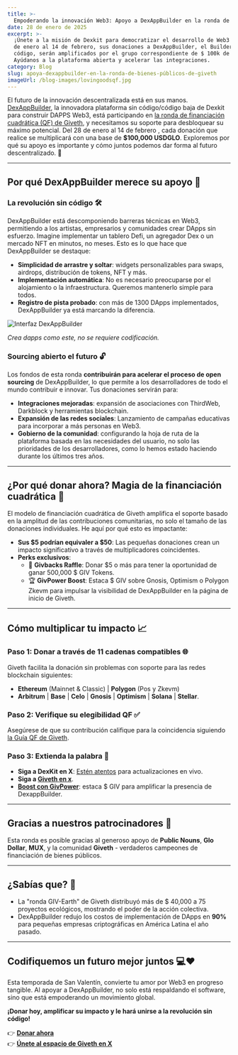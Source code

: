 ```yaml
---
title: >-
  Empoderando la innovación Web3: Apoyo a DexAppBuilder en la ronda de bienes públicos de Giveth
date: 28 de enero de 2025
excerpt: >-
  ¡Únete a la misión de Dexkit para democratizar el desarrollo de Web3! Del 28
  de enero al 14 de febrero, sus donaciones a DexAppBuilder, el Builder DAPP sin
  código, serán amplificados por el grupo correspondiente de $ 100k de Giveth.
  Ayúdanos a la plataforma abierta y acelerar las integraciones.
category: Blog
slug: apoya-dexappbuilder-en-la-ronda-de-bienes-públicos-de-giveth
imageUrl: /blog-images/lovingoodsqf.jpg
---
```

El futuro de la innovación descentralizada está en sus manos. [DexAppBuilder](https://dexappbuilder.dexkit.com), la innovadora plataforma sin código/código baja de Dexkit para construir DAPPS Web3, está participando en [la ronda de financiación cuadrática (QF) de Giveth](https://giveth.io/es/project/dexappbuilder-the-no-codelow-code-toolkit-of-dexkit), y necesitamos su soporte para desbloquear su máximo potencial. Del 28 de enero al 14 de febrero , cada donación que realice se multiplicará con una base de **$100,000 USDGLO**. Exploremos por qué su apoyo es importante y cómo juntos podemos dar forma al futuro descentralizado. 🚀

---

## Por qué DexAppBuilder merece su apoyo 🌟

### La revolución sin código 🛠️

DexAppBuilder está descomponiendo barreras técnicas en Web3, permitiendo a los artistas, empresarios y comunidades crear DApps sin esfuerzo. Imagine implementar un tablero Defi, un agregador Dex o un mercado NFT en minutos, no meses. Esto es lo que hace que DexAppBuilder se destaque:

- **Simplicidad de arrastre y soltar**: widgets personalizables para swaps, airdrops, distribución de tokens, NFT y más.
- **Implementación automática**: No es necesario preocuparse por el alojamiento o la infraestructura. Queremos mantenerlo simple para todos.
- **Registro de pista probado**: con más de 1300 DApps implementados, DexAppBuilder ya está marcando la diferencia.

![Interfaz DexAppBuilder](/blog-images/dappondab.gif)

*Crea dapps como este, no se requiere codificación.*

### Sourcing abierto el futuro 🔓

Los fondos de esta ronda **contribuirán para acelerar el proceso de open sourcing** de DexAppBuilder, lo que permite a los desarrolladores de todo el mundo contribuir e innovar. Tus donaciones servirán para:

- **Integraciones mejoradas**: expansión de asociaciones con ThirdWeb, Darkblock y herramientas blockchain.
- **Expansión de las redes sociales**: Lanzamiento de campañas educativas para incorporar a más personas en Web3.
- **Gobierno de la comunidad**: configurando la hoja de ruta de la plataforma basada en las necesidades del usuario, no solo las prioridades de los desarrolladores, como lo hemos estado haciendo durante los últimos tres años.

---

## ¿Por qué donar ahora? Magia de la financiación cuadrática 🔮

El modelo de financiación cuadrática de Giveth amplifica el soporte basado en la amplitud de las contribuciones comunitarias, no solo el tamaño de las donaciones individuales. He aquí por qué esto es impactante:

- **Sus $5 podrían equivaler a $50**: Las pequeñas donaciones crean un impacto significativo a través de multiplicadores coincidentes.
- **Perks exclusivos**:
  - 🎉 **Givbacks Raffle**: Donar $5 o más para tener la oportunidad de ganar 500,000 $ GIV Tokens.
  - 🏆 **GivPower Boost**: Estaca $ GIV sobre Gnosis, Optimism o Polygon Zkevm para impulsar la visibilidad de DexAppBuilder en la página de inicio de Giveth.

---

## Cómo multiplicar tu impacto 📈

### Paso 1: Donar a través de 11 cadenas compatibles 🌐

Giveth facilita la donación sin problemas con soporte para las redes blockchain siguientes:

- **Ethereum** (Mainnet & Classic) | **Polygon** (Pos y Zkevm)  
- **Arbitrum** | **Base** | **Celo** | **Gnosis** | **Optimism** | **Solana** | **Stellar**.

### Paso 2: Verifique su elegibilidad QF ✅

Asegúrese de que su contribución califique para la coincidencia siguiendo [la Guía QF de Giveth](https://forum.giveth.io/).

### Paso 3: Extienda la palabra 📢

- **Siga a DexKit en X**: [Estén atentos](https://x.com/dexkit) para actualizaciones en vivo.
- **Siga a [Giveth en x](https://x.com/giveth)**.
- **[Boost con GivPower](https://giveth.io/givpower)**: estaca $ GIV para amplificar la presencia de DexappBuilder.

---

## Gracias a nuestros patrocinadores 🙏

Esta ronda es posible gracias al generoso apoyo de **Public Nouns**, **Glo Dollar**, **MUX**, y la comunidad **Giveth** - verdaderos campeones de financiación de bienes públicos.

---

## ¿Sabías que? 🤯

- La "ronda GIV-Earth" de Giveth distribuyó más de $ 40,000 a 75 proyectos ecológicos, mostrando el poder de la acción colectiva.
- DexAppBuilder redujo los costos de implementación de DApps en **90%** para pequeñas empresas criptográficas en América Latina el año pasado.

---

## Codifiquemos un futuro mejor juntos 💻❤️

Esta temporada de San Valentín, convierte tu amor por Web3 en progreso tangible. Al apoyar a DexAppBuilder, no solo está respaldando el software, sino que está empoderando un movimiento global.

**¡Donar hoy, amplificar su impacto y le hará unirse a la revolución sin código!**

👉 **[Donar ahora](https://giveth.io/project/dexappbuilder-the-no-codelow-code-toolkit-of-dexkit)**  
👉 **[Únete al espacio de Giveth en X](https://x.com/giveth/status/1884276804413972806)**
